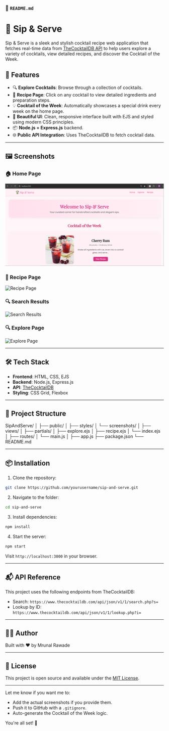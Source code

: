 ### 📄 `README.md`


# 🍹 Sip & Serve

Sip & Serve is a sleek and stylish cocktail recipe web application that fetches real-time data from [TheCocktailDB API](https://www.thecocktaildb.com/) to help users explore a variety of cocktails, view detailed recipes, and discover the Cocktail of the Week.

## 🚀 Features

- 🔍 **Explore Cocktails**: Browse through a collection of cocktails.
- 🥃 **Recipe Page**: Click on any cocktail to view detailed ingredients and preparation steps.
- 💡 **Cocktail of the Week**: Automatically showcases a special drink every week on the home page.
- 🎨 **Beautiful UI**: Clean, responsive interface built with EJS and styled using modern CSS principles.
- 📦 **Node.js + Express.js** backend.
- 🌐 **Public API Integration**: Uses TheCocktailDB to fetch cocktail data.

---

## 🖼️ Screenshots

### 🏠 Home Page

![Home Page](capstone/PublicAPI/screenshots/index.PNG)

### 🧾 Recipe Page

![Recipe Page](PublicAPI/screenshots/recipe.PNG)

### 🔍 Search Results

![Search Results](PublicAPI/screenshots/search.PNG)

### 🔍 Explore Page

![Explore Page](PublicAPI/screenshots/explore.PNG)

---

## 🛠️ Tech Stack

- **Frontend**: HTML, CSS, EJS
- **Backend**: Node.js, Express.js
- **API**: [TheCocktailDB](https://www.thecocktaildb.com/)
- **Styling**: CSS Grid, Flexbox

---

## 📁 Project Structure

SipAndServe/
│
├── public/
│ ├── styles/
│ └── screenshots/
│
├── views/
│ ├── partials/
│ ├── explore.ejs
│ ├── recipe.ejs
│ └── index.ejs
│
├── routes/
│ └── main.js
│
├── app.js
├── package.json
└── README.md



---

## 📦 Installation

1. Clone the repository:
```bash
git clone https://github.com/yourusername/sip-and-serve.git
````

2. Navigate to the folder:

```bash
cd sip-and-serve
```

3. Install dependencies:

```bash
npm install
```

4. Start the server:

```bash
npm start
```

Visit `http://localhost:3000` in your browser.

---

## 📬 API Reference

This project uses the following endpoints from TheCocktailDB:

- Search: `https://www.thecocktaildb.com/api/json/v1/1/search.php?s=`
- Lookup by ID: `https://www.thecocktaildb.com/api/json/v1/1/lookup.php?i=`

---

## 👩‍💻 Author

Built with ❤️ by Mrunal Rawade

---

## 📝 License

This project is open source and available under the [MIT License](LICENSE).


---

Let me know if you want me to:

- Add the actual screenshots if you provide them.
- Push it to GitHub with a `.gitignore`.
- Auto-generate the Cocktail of the Week logic.

You're all set! 🥂

